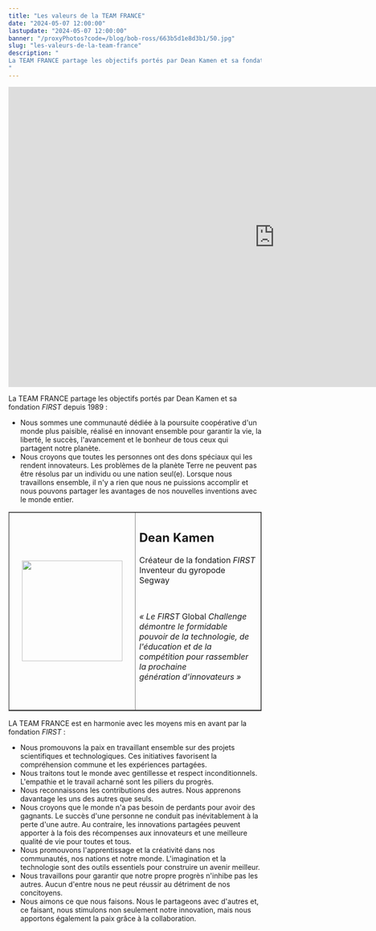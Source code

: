 ```yaml
---
title: "Les valeurs de la TEAM FRANCE"
date: "2024-05-07 12:00:00"
lastupdate: "2024-05-07 12:00:00"
banner: "/proxyPhotos?code=/blog/bob-ross/663b5d1e8d3b1/50.jpg"
slug: "les-valeurs-de-la-team-france"
description: " 
La TEAM FRANCE partage les objectifs portés par Dean Kamen et sa fondation FIRST depuis 1989 
"
---
```

<iframe class="youtube-player" width="1060" height="597" src="https://www.youtube.com/embed/HdcyzBC6NDw?version=3&amp;rel=1&amp;showsearch=0&amp;showinfo=1&amp;iv_load_policy=1&amp;fs=1&amp;hl=fr-FR&amp;autohide=2&amp;wmode=transparent" allowfullscreen="true" style="border:0;" sandbox="allow-scripts allow-same-origin allow-popups allow-presentation allow-popups-to-escape-sandbox"></iframe>

<p>La TEAM FRANCE partage les objectifs port&eacute;s par Dean Kamen et sa fondation <i>FIRST</i> depuis 1989 :</p>
<ul>
<li>Nous sommes une communaut&eacute; d&eacute;di&eacute;e &agrave; la poursuite coop&eacute;rative d'un monde plus paisible, r&eacute;alis&eacute; en innovant ensemble pour garantir la vie, la libert&eacute;, le succ&egrave;s, l'avancement et le bonheur de tous ceux qui partagent notre plan&egrave;te.</li>
<li>Nous croyons que toutes les personnes ont des dons sp&eacute;ciaux qui les rendent innovateurs. Les probl&egrave;mes de la plan&egrave;te Terre ne peuvent pas &ecirc;tre r&eacute;solus par un individu ou une nation seul(e). Lorsque nous travaillons ensemble, il n'y a rien que nous ne puissions accomplir et nous pouvons partager les avantages de nos nouvelles inventions avec le monde entier.</li>
</ul>

<table border="1" style="border-collapse: collapse; width: 100%;">
<tbody>
<tr>
<td style="width: 50%; text-align: right;"><img src="/proxyPhotos?code=/blog/bob-ross/663bc0653f908/50.jpg" width="200" height="200" alt="" style="display: block; margin-left: auto; margin-right: auto;" /></td>
<td style="width: 50%;">
<h2><strong>Dean Kamen</strong></h2>
<p>Cr&eacute;ateur de la fondation <i>FIRST<br /></i>Inventeur du gyropode Segway</p>
<p>&nbsp;</p>
<p style="text-align: left;"><i>&laquo;&nbsp;Le FIRST </i>Global <i>Challenge d&eacute;montre le formidable pouvoir de la technologie, de l'&eacute;ducation et de la comp&eacute;tition pour&nbsp;rassembler la prochaine g&eacute;n&eacute;ration&nbsp;d'innovateurs &raquo;</i></p>
<p style="text-align: left;">&nbsp;</p>
</td>
</tr>
</tbody>
</table>

<p>LA TEAM FRANCE est en harmonie avec les moyens mis en avant par la fondation <i>FIRST</i> :</p>
<ul>
<li>Nous promouvons la paix en travaillant ensemble sur des projets scientifiques et technologiques. Ces initiatives favorisent la compr&eacute;hension commune et les exp&eacute;riences partag&eacute;es.</li>
<li>Nous traitons tout le monde avec gentillesse et respect inconditionnels. L'empathie et le travail acharn&eacute; sont les piliers du progr&egrave;s.</li>
<li>Nous reconnaissons les contributions des autres. Nous apprenons davantage les uns des autres que seuls.</li>
<li>Nous croyons que le monde n'a pas besoin de perdants pour avoir des gagnants. Le succ&egrave;s d'une personne ne conduit pas in&eacute;vitablement &agrave; la perte d'une autre. Au contraire, les innovations partag&eacute;es peuvent apporter &agrave; la fois des r&eacute;compenses aux innovateurs et une meilleure qualit&eacute; de vie pour toutes et tous.</li>
<li>Nous promouvons l'apprentissage et la cr&eacute;ativit&eacute; dans nos communaut&eacute;s, nos nations et notre monde. L'imagination et la technologie sont des outils essentiels pour construire un avenir meilleur.</li>
<li>Nous travaillons pour garantir que notre propre progr&egrave;s n'inhibe pas les autres. Aucun d'entre nous ne peut r&eacute;ussir au d&eacute;triment de nos concitoyens.</li>
<li>Nous aimons ce que nous faisons. Nous le partageons avec d'autres et, ce faisant, nous stimulons non seulement notre innovation, mais nous apportons &eacute;galement la paix gr&acirc;ce &agrave; la collaboration.</li>
</ul>
    